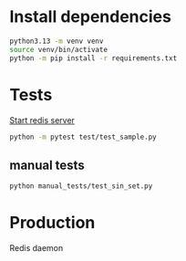 # Install dependencies

```bash
python3.13 -m venv venv
source venv/bin/activate
python -m pip install -r requirements.txt
```

# Tests
[Start redis server](../../redis-instructions.md)

```bash
python -m pytest test/test_sample.py
```

## manual tests

```bash
python manual_tests/test_sin_set.py
```

# Production
Redis daemon
